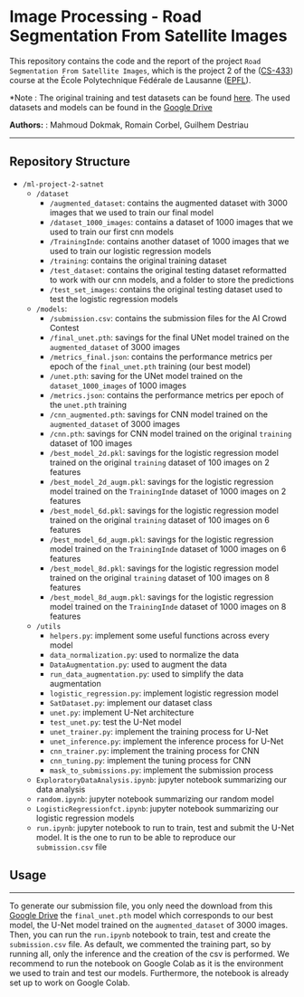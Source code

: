 # Image Processing - Road Segmentation From Satellite Images

This repository contains the code and the report of the project `Road Segmentation From Satellite Images`, which is the project 2 of the 
([CS-433](https://edu.epfl.ch/coursebook/fr/machine-learning-CS-433)) course at the École Polytechnique Fédérale de Lausanne 
([EPFL](https://www.epfl.ch/en/)). 

*Note : The original training and test datasets can be found [here](https://www.aicrowd.com/challenges/epfl-ml-road-segmentation/dataset_files).
The used datasets and models can be found in the [Google Drive](https://drive.google.com/drive/folders/1iJobZW7g3ZYpGy5liyJC1xlxVRjsFFpq?usp=drive_link)


**Authors:** : 
Mahmoud Dokmak, Romain Corbel, Guilhem Destriau

<hr style="clear:both">

## Repository Structure

- `/ml-project-2-satnet`
    - `/dataset`
        - `/augmented_dataset`: contains the augmented dataset with 3000 images that we used to train our final model
        - `/dataset_1000_images`: contains a dataset of 1000 images that we used to train our first cnn models
        - `/TrainingInde`: contains another dataset of 1000 images that we used to train our logistic regression models
        - `/training`: contains the original training dataset
        - `/test_dataset`: contains the original testing dataset reformatted to work with our cnn models, and a folder to store the predictions
        - `/test_set_images`: contains the original testing dataset used to test the logistic regression models
    - `/models`:
      - `/submission.csv`: contains the submission files for the AI Crowd Contest
      - `/final_unet.pth`: savings for the final UNet model trained on the `augmented_dataset` of 3000 images
      - `/metrics_final.json`: contains the performance metrics per epoch of the `final_unet.pth` training (our best model)
      - `/unet.pth`: saving for the UNet model trained on the `dataset_1000_images` of 1000 images
      - `/metrics.json`: contains the performance metrics per epoch of the `unet.pth` training
      - `/cnn_augmented.pth`: savings for CNN model trained on the `augmented_dataset` of 3000 images
      - `/cnn.pth`: savings for CNN model trained on the original `training` dataset of 100 images
      - `/best_model_2d.pkl`: savings for the logistic regression model trained on the original `training` dataset of 100 images on 2 features
      - `/best_model_2d_augm.pkl`: savings for the logistic regression model trained on the `TrainingInde` dataset of 1000 images on 2 features
      - `/best_model_6d.pkl`: savings for the logistic regression model trained on the original `training` dataset of 100 images on 6 features
      - `/best_model_6d_augm.pkl`: savings for the logistic regression model trained on the `TrainingInde` dataset of 1000 images on 6 features
      - `/best_model_8d.pkl`: savings for the logistic regression model trained on the original `training` dataset of 100 images on 8 features
      - `/best_model_8d_augm.pkl`: savings for the logistic regression model trained on the `TrainingInde` dataset of 1000 images on 8 features
    - `/utils`
      - `helpers.py`: implement some useful functions across every model
      - `data_normalization.py`: used to normalize the data
      - `DataAugmentation.py`: used to augment the data
      - `run_data_augmentation.py`: used to simplify the data augmentation
      - `logistic_regression.py`: implement logistic regression model
      - `SatDataset.py`: implement our dataset class
      - `unet.py`: implement U-Net architecture
      - `test_unet.py`: test the U-Net model
      - `unet_trainer.py`: implement the training process for U-Net
      - `unet_inference.py`: implement the inference process for U-Net
      - `cnn_trainer.py`: implement the training process for CNN
      - `cnn_tuning.py`: implement the tuning process for CNN
      - `mask_to_submissions.py`: implement the submission process
    - `ExploratoryDataAnalysis.ipynb`: jupyter notebook summarizing our data analysis
    - `random.ipynb`: jupyter notebook summarizing our random model
    - `LogisticRegressionfct.ipynb`: jupyter notebook summarizing our logistic regression models
    - `run.ipynb`: jupyter notebook to run to train, test and submit the U-Net model. It is  the one to run to be able to reproduce our `submission.csv` file

## Usage
<hr style="clear:both">

To generate our submission file, you only need the download from this [Google Drive](https://drive.google.com/drive/folders/1iJobZW7g3ZYpGy5liyJC1xlxVRjsFFpq?usp=drive_link) the `final_unet.pth` model which corresponds to our best model, the U-Net model trained on the `augmented_dataset` of 3000 images. Then, you can run the `run.ipynb` notebook to train, test and create the `submission.csv` file. As default, we commented the training part, so by running all, only the inference and the creation of the csv is performed. We recommend to run the notebook on Google Colab as it is the environment we used to train and test our models. Furthermore, the notebook is already set up to work on Google Colab.

